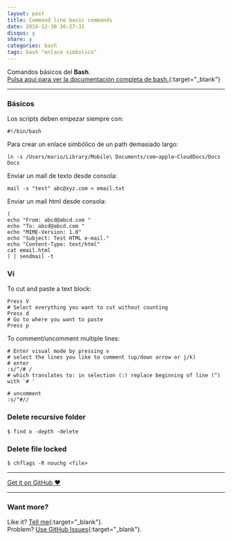 ```yaml
---
layout: post
title: Command line basic commands
date: 2016-12-30 16:27:31
disqus: y
share: y
categories: bash
tags: bash "enlace simbolico"
---
```


Comandos básicos del **Bash**.<br>
[Pulsa aquí para ver la documentación completa de bash.](https://www.gnu.org/software/bash/manual/html_node/index.html){:target="_blank"}

---

### Básicos

Los scripts deben empezar siempre con:

`#!/bin/bash`

Para crear un enlace simbólico de un path demasiado largo:

`ln -s /Users/mario/Library/Mobile\ Documents/com~apple~CloudDocs/Docs Docs`

Enviar un mail de texto desde consola:

`mail -s "test" abc@xyz.com < email.txt`

Enviar un mail html desde consola:
```
(
echo "From: abcd@abcd.com "
echo "To: abcd@abcd.com "
echo "MIME-Version: 1.0"
echo "Subject: Test HTML e-mail."
echo "Content-Type: text/html"
cat email.html
) | sendmail -t
```

### Vi

To cut and paste a text block:

```
Press V
# Select everything you want to cut without counting
Press d
# Go to where you want to paste
Press p
```

To comment/uncomment multiple lines:

```
# Enter visual mode by pressing v
# select the lines you like to comment (up/down arrow or j/k)
# enter
:s/^/# /
# which translates to: in selection (:) replace beginning of line (^) with `# '

# uncomment
:s/^#//

```

### Delete recursive folder

```
$ find o -depth -delete
```

### Delete file locked

```
$ chflags -R nouchg <file>
```

---

<a href="https://github.com/mariope/apuntes" target="_blank" class="big-button gray">Get it on GitHub &hearts;</a>

---

### Want more?

Like it? [Tell me](http://twitter.com/mariodevelop){:target="_blank"}.<br/>
Problem? [Use GitHub Issues](https://github.com/mariope/apuntes/issues){:target="_blank"}.
